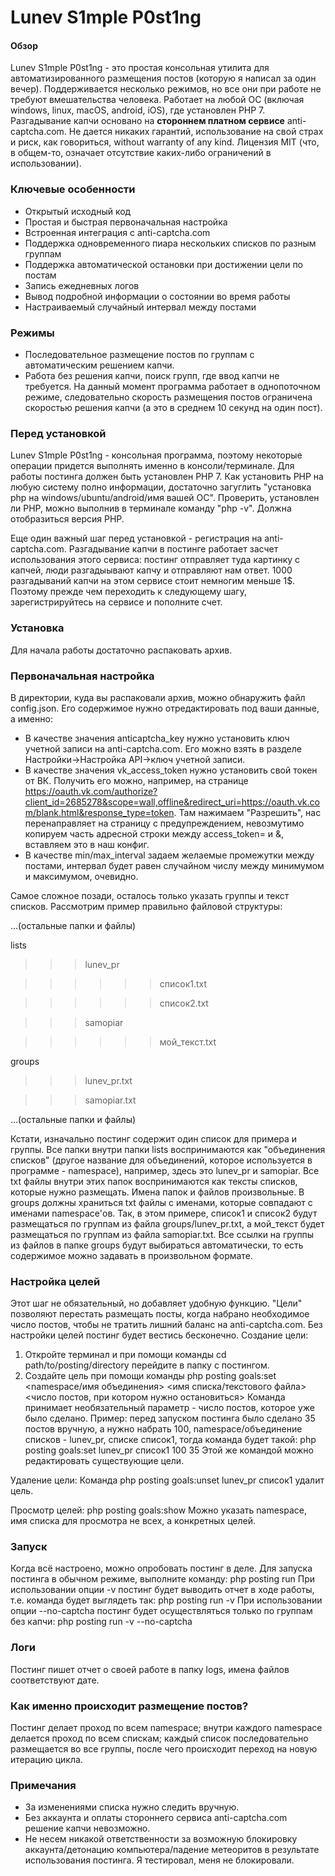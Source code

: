 # Lunev S1mple P0st1ng
#### Обзор
Lunev S1mple P0st1ng - это простая консольная утилита для автоматизированного размещения постов (которую я написал за один вечер). Поддерживается несколько режимов, но все они при работе не требуют вмешательства человека. Работает на любой ОС (включая windows, linux, macOS, android, iOS), где установлен PHP 7. Разгадывание капчи основано на **стороннем платном сервисе** anti-captcha.com. Не дается никаких гарантий, использование на свой страх и риск, как говориться, without warranty of any kind. Лицензия MIT (что, в общем-то, означает отсутствие каких-либо ограничений в использовании).
### Ключевые особенности
- Открытый исходный код
- Простая и быстрая первоначальная настройка  
- Встроенная интеграция с anti-captcha.com
- Поддержка одновременного пиара нескольких списков по разным группам
- Поддержка автоматической остановки при достижении цели по постам
- Запись ежедневных логов
- Вывод подробной информации о состоянии во время работы
- Настраиваемый случайный интервал между постами
### Режимы
- Последовательное размещение постов по группам с автоматическим решением капчи.
- Работа без решения капчи, поиск групп, где ввод капчи не требуется.
На данный момент программа работает в однопоточном режиме, следовательно скорость размещения постов ограничена скоростью решения капчи (а это в среднем 10 секунд на один пост).
### Перед установкой
Lunev S1mple P0st1ng - консольная программа, поэтому некоторые операции придется выполнять именно в консоли/терминале.
Для работы постинга должен быть установлен PHP 7. Как установить PHP на любую систему полно информации, достаточно загуглить "установка php на windows/ubuntu/android/имя вашей ОС".
Проверить, установлен ли PHP, можно выполнив в терминале команду "php -v". Должна отобразиться версия PHP.

Еще один важный шаг перед установкой - регистрация на anti-captcha.com. Разгадывание капчи в постинге работает засчет использования этого сервиса: постинг отправляет туда картинку с капчей, люди разгадыывают капчу и отправляют нам ответ. 1000 разгадываний капчи на этом сервисе стоит немногим меньше 1$. Поэтому прежде чем переходить к следующему шагу, зарегистрируйтесь на сервисе и пополните счет.
### Установка
Для начала работы достаточно распаковать архив.
### Первоначальная настройка
В директории, куда вы распаковали архив, можно обнаружить файл config.json. Его содержимое нужно отредактировать под ваши данные, а именно:
- В качестве значения anticaptcha_key нужно установить ключ учетной записи на anti-captcha.com. Его можно взять в разделе Настройки->Настройка API->ключ учетной записи.
- В качестве значения vk_access_token нужно установить свой токен от ВК. Получить его можно, например, на странице https://oauth.vk.com/authorize?client_id=2685278&scope=wall,offline&redirect_uri=https://oauth.vk.com/blank.html&response_type=token. Там нажимаем "Разрешить", нас перенаправляет на страницу с предупреждением, невозмутимо копируем часть адресной строки между access_token= и &, вставляем это в наш конфиг.
- В качестве min/max_interval задаем желаемые промежутки между постами, интервал будет равен случайном числу между минимумом и максимумом, очевидно.

Самое сложное позади, осталось только указать группы и текст списков. Рассмотрим пример правильно файловой структуры:

...(остальные папки и файлы)

lists

>>>lunev_pr

>>>>>>список1.txt

>>>>>>список2.txt

>>>samopiar

>>>>>>мой_текст.txt

groups

>>>lunev_pr.txt

>>>samopiar.txt

...(остальные папки и файлы)

Кстати, изначально постинг содержит один список для примера и группы.
Все папки внутри папки lists воспринимаются как "объединения списков" (другое название для объединений, которое используется в программе - namespace), например, здесь это lunev_pr и samopiar. Все txt файлы внутри этих папок воспринимаются как тексты списков, которые нужно размещать. Имена папок и файлов произвольные. В groups должны храниться txt файлы с именами, которые совпадают с именами namespace'ов.
Так, в этом примере, список1 и список2 будут размещаться по группам из файла groups/lunev_pr.txt, а мой_текст будет размещаться по группам из файла samopiar.txt. Все ссылки на группы из файлов в папке groups будут выбираться автоматически, то есть содержимое можно задавать в произвольном формате.
### Настройка целей
Этот шаг не обязательный, но добавляет удобную функцию. "Цели" позволяют перестать размещать посты, когда набрано необходимое число постов, чтобы не тратить лишний баланс на anti-captcha.com. Без настройки целей постинг будет вестись бесконечно.
Создание цели:
1. Откройте терминал и при помощи команды cd path/to/posting/directory перейдите в папку с постингом.
2. Создайте цель при помощи команды php posting goals:set <namespace/имя объединения> <имя списка/текстового файла> <число постов, при котором нужно остановиться>
Команда принимает необязательный параметр - число постов, которое уже было сделано.
Пример: перед запуском постинга было сделано 35 постов вручную, а нужно набрать 100, namespace/объединение списков - lunev_pr, списке список1, тогда команда будет такой:
php posting goals:set lunev_pr список1 100 35
Этой же командой можно редактировать существующие цели.

Удаление цели:
Команда php posting goals:unset lunev_pr список1 удалит цель.

Просмотр целей:
php posting goals:show
Можно указать namespace, имя списка для просмотра не всех, а конкретных целей.

### Запуск
Когда всё настроено, можно опробовать постинг в деле.
Для запуска постинга в обычном режиме, выполните команду:
php posting run
При использовании опции -v постинг будет выводить отчет в ходе работы, т.е. команда будет выглядеть так:
php posting run -v
При использовании опции --no-captcha постинг будет осуществляться только по группам без капчи:
php posting run -v --no-captcha

### Логи
Постинг пишет отчет о своей работе в папку logs, имена файлов соответствуют дате.

### Как именно происходит размещение постов?
Постинг делает проход по всем namespace; внутри каждого namespace делается проход по всем спискам; каждый список последовательно размещается во все группы, после чего происходит переход на новую итерацию цикла.

### Примечания
- За изменениями списка нужно следить вручную.
- Без аккаунта и оплаты стороннего сервиса anti-captcha.com решение капчи невозможно.
- Не несем никакой ответственности за возможную блокировку аккаунта/детонацию компьютера/падение метеоритов в результате использования постинга. Я тестировал, меня не блокировали.
